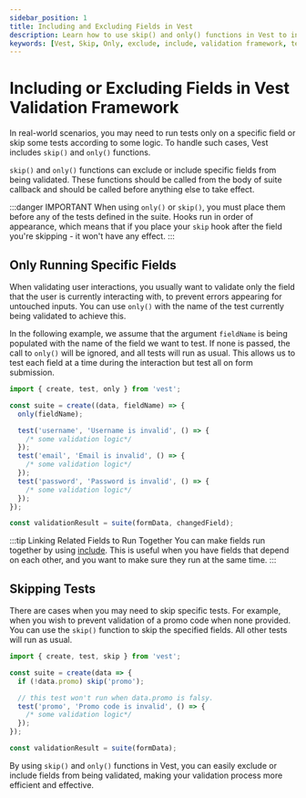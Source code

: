 ```yaml
---
sidebar_position: 1
title: Including and Excluding Fields in Vest
description: Learn how to use skip() and only() functions in Vest to include or exclude fields from being validated.
keywords: [Vest, Skip, Only, exclude, include, validation framework, tests]
---
```


# Including or Excluding Fields in Vest Validation Framework

In real-world scenarios, you may need to run tests only on a specific field or skip some tests according to some logic. To handle such cases, Vest includes `skip()` and `only()` functions.

`skip()` and `only()` functions can exclude or include specific fields from being validated. These functions should be called from the body of suite callback and should be called before anything else to take effect.

:::danger IMPORTANT
When using `only()` or `skip()`, you must place them before any of the tests defined in the suite. Hooks run in order of appearance, which means that if you place your `skip` hook after the field you're skipping - it won't have any effect.
:::

## Only Running Specific Fields

When validating user interactions, you usually want to validate only the field that the user is currently interacting with, to prevent errors appearing for untouched inputs. You can use `only()` with the name of the test currently being validated to achieve this.

In the following example, we assume that the argument `fieldName` is being populated with the name of the field we want to test. If none is passed, the call to `only()` will be ignored, and all tests will run as usual. This allows us to test each field at a time during the interaction but test all on form submission.

```js
import { create, test, only } from 'vest';

const suite = create((data, fieldName) => {
  only(fieldName);

  test('username', 'Username is invalid', () => {
    /* some validation logic*/
  });
  test('email', 'Email is invalid', () => {
    /* some validation logic*/
  });
  test('password', 'Password is invalid', () => {
    /* some validation logic*/
  });
});

const validationResult = suite(formData, changedField);
```

:::tip Linking Related Fields to Run Together
You can make fields run together by using [include](./include). This is useful when you have fields that depend on each other, and you want to make sure they run at the same time.
:::

## Skipping Tests

There are cases when you may need to skip specific tests. For example, when you wish to prevent validation of a promo code when none provided. You can use the `skip()` function to skip the specified fields. All other tests will run as usual.

```js
import { create, test, skip } from 'vest';

const suite = create(data => {
  if (!data.promo) skip('promo');

  // this test won't run when data.promo is falsy.
  test('promo', 'Promo code is invalid', () => {
    /* some validation logic*/
  });
});

const validationResult = suite(formData);
```

By using `skip()` and `only()` functions in Vest, you can easily exclude or include fields from being validated, making your validation process more efficient and effective.
